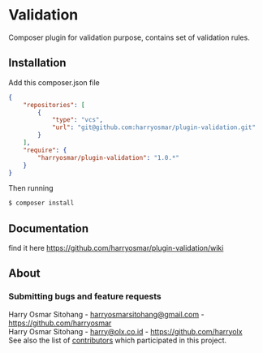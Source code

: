 # Validation
Composer plugin for validation purpose, contains set of validation rules.

## Installation

Add this composer.json file

```json
{
    "repositories": [
        {
            "type": "vcs",
            "url": "git@github.com:harryosmar/plugin-validation.git"
        }
    ],
    "require": {
        "harryosmar/plugin-validation": "1.0.*"
    }
}
```

Then running
```bash
$ composer install
```

## Documentation
find it here <https://github.com/harryosmar/plugin-validation/wiki>

## About


### Submitting bugs and feature requests
Harry Osmar Sitohang - <harryosmarsitohang@gmail.com> - <https://github.com/harryosmar><br />
Harry Osmar Sitohang - <harry@olx.co.id> - <https://github.com/harryolx><br />
See also the list of [contributors](https://github.com/harryosmar/plugin-validation/contributors) which participated in this project.
